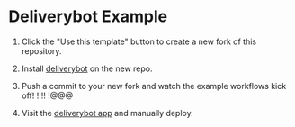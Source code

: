 # Deliverybot Example

1. Click the "Use this template" button to create a new fork of this repository.

2. Install [deliverybot](https://github.com/apps/deliverybot) on the new repo.

3. Push a commit to your new fork and watch the example workflows kick off! !!!! !@@@

4. Visit the [deliverybot app](https://app.deliverybot.dev) and manually deploy.
